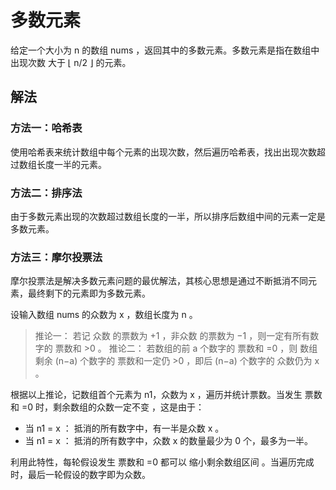 # 多数元素

给定一个大小为 n 的数组 nums ，返回其中的多数元素。多数元素是指在数组中出现次数 大于 ⌊ n/2 ⌋ 的元素。

## 解法

### 方法一：哈希表

使用哈希表来统计数组中每个元素的出现次数，然后遍历哈希表，找出出现次数超过数组长度一半的元素。

### 方法二：排序法

由于多数元素出现的次数超过数组长度的一半，所以排序后数组中间的元素一定是多数元素。

### 方法三：摩尔投票法

摩尔投票法是解决多数元素问题的最优解法，其核心思想是通过不断抵消不同元素，最终剩下的元素即为多数元素。

设输入数组 nums 的众数为 x ，数组长度为 n 。

> 推论一： 若记 众数 的票数为 +1 ，非众数 的票数为 −1 ，则一定有所有数字的 票数和 >0 。
> 推论二： 若数组的前 a 个数字的 票数和 =0 ，则 数组剩余 (n−a) 个数字的 票数和一定仍 >0 ，即后 (n−a) 个数字的 众数仍为 x 。

根据以上推论，记数组首个元素为 n1，众数为 x ，遍历并统计票数。当发生 票数和 =0 时，剩余数组的众数一定不变 ，这是由于：

- 当 n1 = x ： 抵消的所有数字中，有一半是众数 x 。
- 当 n1 = x ： 抵消的所有数字中，众数 x 的数量最少为 0 个，最多为一半。

利用此特性，每轮假设发生 票数和 =0 都可以 缩小剩余数组区间 。当遍历完成时，最后一轮假设的数字即为众数。
